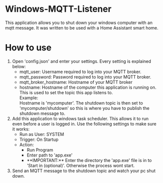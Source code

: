 # Windows-MQTT-Listener
This application allows you to shut down your windows computer with an mqtt message.
It was written to be used with a Home Assistant smart home.

# How to use
<ol>
<li>Open 'config.json' and enter your settings. Every setting is explained below:
  <ul>
    <li>mqtt_user:            Username required to log into your MQTT broker.</li>
    <li>mqtt_password:        Password required to log into your MQTT broker.</li>
    <li>mqtt_broker_hostname: Hostname of your MQTT broker</li>
    <li>hostname:             Hostname of the computer this application is running on. This is used to set the topic this app listens to.<br>
                          Example:<br>
                          Hostname is 'mycomputer'. The shutdown topic is then set to 'mycomputer/shutdown' so this is where you have to publish the shutdown message to.</li>
  </ul>
</li>
<li>Add this application to windows task scheduler. This allows it to run even before a user is logged in. Use the following settings to make sure it works:
  <ul>
    <li>Run as User: SYSTEM</li>
    <li>Trigger: On Startup</li>
    <li>Action:
      <ul>
        <li>Run Program</li>
        <li>Enter path to 'app.exe'</li>
        <li>**IMPORTANT:** Enter the directory the 'app.exe' file is in to 'Start in (optional)'. Otherwise the process wont start.</li>
      </ul>
    </li>
  </ul>
  </li>
<li>Send an MQTT message to the shutdown topic and watch your pc shut down.</li>
</ol>
